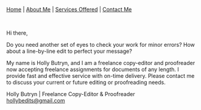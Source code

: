 [Home](./README.md) \| [About Me](./About.md) \| [Services Offered](./Services.md) \| [Contact Me](./Contact.md)

<br> 

Hi there,

Do you need another set of eyes to check your work for minor errors?  How about a line-by-line edit to perfect your message?

My name is Holly Butryn, and I am a freelance copy-editor and proofreader now accepting freelance assignments for documents of any length. I provide fast and effective service with on-time delivery. Please contact me to discuss your current or future editing or proofreading needs.

Holly Butryn | Freelance Copy-Editor & Proofreader <br>
hollybedits@gmail.com  


